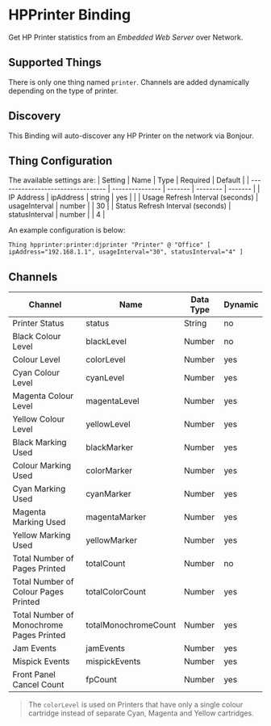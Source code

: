 # HPPrinter Binding

Get HP Printer statistics from an _Embedded Web Server_ over Network.

## Supported Things

There is only one thing named `printer`. Channels are added dynamically depending on the type of printer.

## Discovery

This Binding will auto-discover any HP Printer on the network via Bonjour. 

## Thing Configuration

The available settings are:
| Setting                           | Name            | Type    | Required | Default |
| --------------------------------- | --------------- | ------- | -------- | ------- |
| IP Address                        | ipAddress       | string  | yes      |         |
| Usage Refresh Interval (seconds)  | usageInterval   | number  |          | 30      |
| Status Refresh Interval (seconds) | statusInterval  | number  |          | 4       |

An example configuration is below:

```
Thing hpprinter:printer:djprinter "Printer" @ "Office" [ ipAddress="192.168.1.1", usageInterval="30", statusInterval="4" ]
```

## Channels

| Channel                                    | Name                 | Data Type | Dynamic |
| ------------------------------------------ | -------------------- | --------- | ------- |
| Printer Status                             | status               | String    | no      |
| Black Colour Level                         | blackLevel           | Number    | no      |
| Colour Level                               | colorLevel           | Number    | yes     |
| Cyan Colour Level                          | cyanLevel            | Number    | yes     |
| Magenta Colour Level                       | magentaLevel         | Number    | yes     |
| Yellow Colour Level                        | yellowLevel          | Number    | yes     |
| Black Marking Used                         | blackMarker          | Number    | yes     |
| Colour Marking Used                        | colorMarker          | Number    | yes     |
| Cyan Marking Used                          | cyanMarker           | Number    | yes     |
| Magenta Marking Used                       | magentaMarker        | Number    | yes     |
| Yellow Marking Used                        | yellowMarker         | Number    | yes     |
| Total Number of Pages Printed              | totalCount           | Number    | no      |
| Total Number of Colour Pages Printed       | totalColorCount      | Number    | yes     |
| Total Number of Monochrome Pages Printed   | totalMonochromeCount | Number    | yes     |
| Jam Events                                 | jamEvents            | Number    | yes     |
| Mispick Events                             | mispickEvents        | Number    | yes     |
| Front Panel Cancel Count                   | fpCount              | Number    | yes     |

> The `colorLevel` is used on Printers that have only a single colour cartridge instead of separate Cyan, Magenta and Yellow cartridges.
